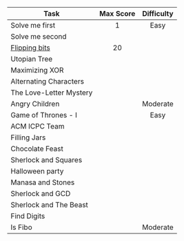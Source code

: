 | Task | Max Score | Difficulty |
|---|:---:|:---:|
| Solve me first | 1 | Easy
| Solve me second
| [Flipping bits](Flipping-bits) | 20
| Utopian Tree
| Maximizing XOR
| Alternating Characters
| The Love-Letter Mystery
| Angry Children | | Moderate
| Game of Thrones - I | | Easy
| ACM ICPC Team
| Filling Jars
| Chocolate Feast
| Sherlock and Squares
| Halloween party
| Manasa and Stones
| Sherlock and GCD
| Sherlock and The Beast
| Find Digits
| Is Fibo | | Moderate

